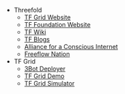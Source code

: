 * Threefold
    * [TF Grid Website](http://www.threefold.io/)
    * [TF Foundation Website](http://www.threefold.me/)
    * [TF Wiki](http://wiki.threefold.io/)
    * [TF Blogs](https://blog.Threefold.io/)
    * [Alliance for a Conscious Internet](https://www.consciousinternet.org/)
    * [Freeflow Nation](https://www.freeflownation.org/)
* TF Grid
    * [3Bot Deployer](sdk:3bot_deployer)
    * [TF Grid Demo](https://marketplace.threefold.io/)
    * [TF Grid Simulator](threefold:simulator)